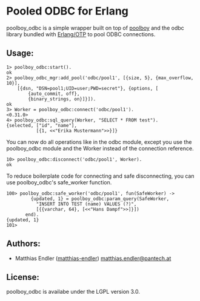Pooled ODBC for Erlang
======================

poolboy_odbc is a simple wrapper built on top of [poolboy](https://github.com/devinus/poolboy) and the
odbc library bundled with [Erlang/OTP](http://www.erlang.org/) to pool ODBC connections.

Usage:
------

```erl-sh
1> poolboy_odbc:start().
ok
2> poolboy_odbc_mgr:add_pool('odbc/pool1', [{size, 5}, {max_overflow, 10}],
    [{dsn, "DSN=pool1;UID=user;PWD=secret"}, {options, [
        {auto_commit, off},
        {binary_strings, on}]}]).
ok
3> Worker = poolboy_odbc:connect('odbc/pool1').
<0.31.0>
4> poolboy_odbc:sql_query(Worker, "SELECT * FROM test").
{selected, ["id", "name"],
           [{1, <<"Erika Mustermann">>}]}
```

You can now do all operations like in the odbc module, except you use the poolboy_odbc module and the Worker instead of
the connection reference.

```erl-sh
10> poolboy_odbc:disconnect('odbc/pool1', Worker).
ok
```

To reduce boilerplate code for connecting and safe disconnecting, you can use poolboy_odbc's safe_worker function.

```erl-sh
100> poolboy_odbc:safe_worker('odbc/pool1', fun(SafeWorker) ->
         {updated, 1} = poolboy_odbc:param_query(SafeWorker,
           "INSERT INTO TEST (name) VALUES (?)",
           [{{varchar, 64}, [<<"Hans Dampf">>]}])
       end).
{updated, 1}
101>
```

Authors:
--------

- Matthias Endler ([matthias-endler](https://github.com/matthias-endler)) <matthias.endler@pantech.at>

License:
--------

poolboy_odbc is availabe under the LGPL version 3.0.
